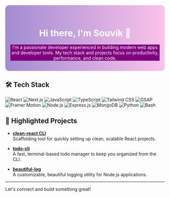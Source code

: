 <div align="center" style="background: linear-gradient(90deg, #a18cd1 0%, #fbc2eb 100%); padding: 32px 16px; border-radius: 12px; color: #fff; margin-bottom: 24px;">

# Hi there, I'm Souvik 👋

<div style="background-color:purple;color:white">I'm a passionate developer experienced in building modern web apps and developer tools.  
My tech stack and projects focus on productivity, performance, and clean code.</div>

</div>

## 🛠️ Tech Stack

<p>
  <!-- Frontend -->
  <img src="https://img.shields.io/badge/React-20232A?style=for-the-badge&logo=react&logoColor=61DAFB" alt="React"/>
  <img src="https://img.shields.io/badge/Next.js-000000?style=for-the-badge&logo=nextdotjs&logoColor=white" alt="Next.js"/>
  <img src="https://img.shields.io/badge/JavaScript-F7DF1E?style=for-the-badge&logo=javascript&logoColor=black" alt="JavaScript"/>
  <img src="https://img.shields.io/badge/TypeScript-3178C6?style=for-the-badge&logo=typescript&logoColor=white" alt="TypeScript"/>
  <img src="https://img.shields.io/badge/Tailwind_CSS-38B2AC?style=for-the-badge&logo=tailwind-css&logoColor=white" alt="Tailwind CSS"/>
  <img src="https://img.shields.io/badge/GSAP-88CE02?style=for-the-badge&logo=greensock&logoColor=white" alt="GSAP"/>
  <img src="https://img.shields.io/badge/Framer_Motion-0055FF?style=for-the-badge&logo=framer&logoColor=white" alt="Framer Motion"/>
  <!-- Backend -->
  <img src="https://img.shields.io/badge/Node.js-339933?style=for-the-badge&logo=nodedotjs&logoColor=white" alt="Node.js"/>
  <img src="https://img.shields.io/badge/Express.js-000000?style=for-the-badge&logo=express&logoColor=white" alt="Express.js"/>
  <img src="https://img.shields.io/badge/MongoDB-47A248?style=for-the-badge&logo=mongodb&logoColor=white" alt="MongoDB"/>
  <!-- Scripting -->
  <img src="https://img.shields.io/badge/Python-3776AB?style=for-the-badge&logo=python&logoColor=white" alt="Python"/>
  <img src="https://img.shields.io/badge/Bash-4EAA25?style=for-the-badge&logo=gnubash&logoColor=white" alt="Bash"/>
</p>

## 🚀 Highlighted Projects

- [**clean-react CLI**](https://www.npmjs.com/package/clean-react)  
  Scaffolding tool for quickly setting up clean, scalable React projects.

- [**todo-cli**](https://www.npmjs.com/package/todo-cli)  
  A fast, terminal-based todo manager to keep you organized from the CLI.

- [**beautiful-log**](https://www.npmjs.com/package/beautiful-log)  
  A customizable, beautiful logging utility for Node.js applications.

---

Let's connect and build something great!
